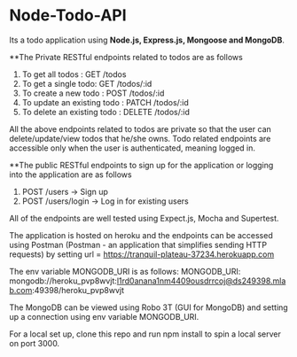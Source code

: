 # Node-Todo-API

Its a todo application using **Node.js, Express.js, Mongoose and MongoDB**. 

**The Private RESTful endpoints related to todos are as follows  

1. To get all todos :           GET /todos      
2. To get a single todo:        GET /todos/:id 
3. To create a new todo :       POST /todos/:id 
4. To update an existing todo : PATCH /todos/:id
5. To delete an existing todo : DELETE /todos/:id

All the above endpoints related to todos are private so that the user can delete/update/view todos that he/she owns.
Todo related endpoints are accessible only when the user is authenticated, meaning logged in. 

**The public RESTful endpoints to sign up for the application or logging into the application are as follows  

1. POST /users    -> Sign up
2. POST /users/login     -> Log in for existing users


All of the endpoints are well tested using Expect.js, Mocha and Supertest.

The application is hosted on heroku and the endpoints can be accessed using Postman (Postman - an application that simplifies sending HTTP requests) by setting url = https://tranquil-plateau-37234.herokuapp.com 

The env variable MONGODB_URI is as follows:
MONGODB_URI: mongodb://heroku_pvp8wvjt:l1rd0anana1nm4409ousdrrcoj@ds249398.mlab.com:49398/heroku_pvp8wvjt

The MongoDB can be viewed using Robo 3T (GUI for MongoDB) and setting up a connection using env variable MONGODB_URI.


For a local set up, clone this repo and run npm install to spin a local server on port 3000.
